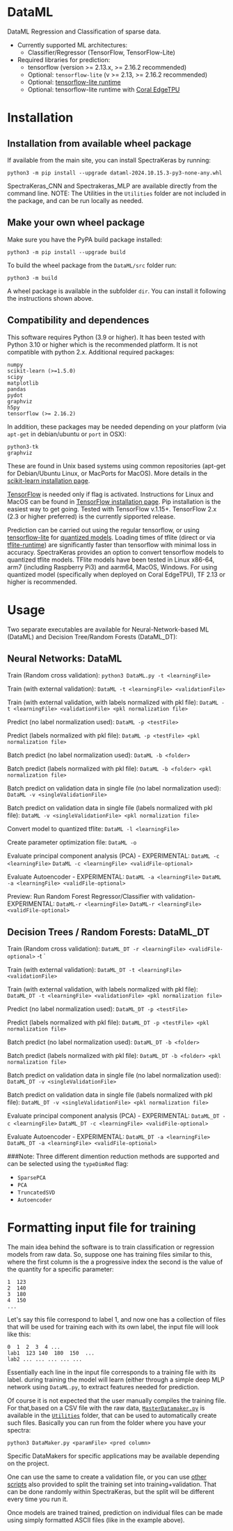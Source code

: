 # DataML
DataML Regression and Classification of sparse data.
- Currently supported ML architectures:
   - Classifier/Regressor (TensorFlow, TensorFlow-Lite)
- Required libraries for prediction:
   - tensorflow (version >= 2.13.x, >= 2.16.2 recommended)
   - Optional: `tensorflow-lite` (v >= 2.13, >= 2.16.2 recommended)
   - Optional: [tensorflow-lite runtime](https://www.tensorflow.org/lite/guide/python) 
   - Optional: tensorflow-lite runtime with [Coral EdgeTPU](https://coral.ai/docs/accelerator/get-started/)

Installation
=============
## Installation from available wheel package
If available from the main site, you can install SpectraKeras by running:

    python3 -m pip install --upgrade dataml-2024.10.15.3-py3-none-any.whl
    
SpectraKeras_CNN and Spectrakeras_MLP are available directly from the command line.
NOTE: The Utilities in the `Utilities` folder are not included in the package, and can be run locally as needed.

## Make your own wheel package
Make sure you have the PyPA build package installed:

    python3 -m pip install --upgrade build
    
To build the wheel package from the `DataML/src` folder run:

    python3 -m build
    
A wheel package is available in the subfolder `dir`. You can install it following the instructions shown above.

## Compatibility and dependences
This software requires Python (3.9 or higher). It has been tested with Python 3.10 or higher which is the recommended platform. It is not compatible with python 2.x. Additional required packages:

    numpy
    scikit-learn (>=1.5.0)
    scipy
    matplotlib
    pandas
    pydot
    graphviz
    h5py
    tensorflow (>= 2.16.2)
    
In addition, these packages may be needed depending on your platform (via ```apt-get``` in debian/ubuntu or ```port``` in OSX):
    
    python3-tk
    graphviz

These are found in Unix based systems using common repositories (apt-get for Debian/Ubuntu Linux, or MacPorts for MacOS). More details in the [scikit-learn installation page](http://scikit-learn.org/stable/install.html).

[TensorFlow](https://www.tensorflow.org) is needed only if flag is activated. Instructions for Linux and MacOS can be found in [TensorFlow installation page](https://www.tensorflow.org/install/). Pip installation is the easiest way to get going. Tested with TensorFlow v.1.15+. TensorFlow 2.x (2.3 or higher preferred) is the currently sipported release. 

Prediction can be carried out using the regular tensorflow, or using [tensorflow-lite](https://www.tensorflow.org/lite/) for [quantized models](https://www.tensorflow.org/lite/performance/post_training_quantization). Loading times of tflite (direct or via [tflite-runtime](https://www.tensorflow.org/lite/guide/python)) are significantly faster than tensorflow with minimal loss in accuracy. SpectraKeras provides an option to convert tensorflow models to quantized tflite models. TFlite models have been tested in Linux x86-64, arm7 (including Raspberry Pi3) and aarm64, MacOS, Windows. For using quantized model (specifically when deployed on Coral EdgeTPU), TF 2.13 or higher is recommended. 

Usage
===================
Two separate executables are available for Neural-Network-based ML (DataML) and Decision Tree/Random Forests (DataML_DT):

## Neural Networks: DataML

Train (Random cross validation):
  `python3 DataML.py -t <learningFile>`

 Train (with external validation):
  `DataML -t <learningFile> <validationFile> `

 Train (with external validation, with labels normalized with pkl file):
  `DataML -t <learningFile> <validationFile> <pkl normalization file>`

 Predict (no label normalization used):
  `DataML -p <testFile>`

 Predict (labels normalized with pkl file):
  `DataML -p <testFile> <pkl normalization file>`

 Batch predict (no label normalization used):
  `DataML -b <folder>`

 Batch predict (labels normalized with pkl file):
  `DataML -b <folder> <pkl normalization file>`

 Batch predict on validation data in single file (no label normalization used):
  `DataML -v <singleValidationFile>`

 Batch predict on validation data in single file (labels normalized with pkl file):
  `DataML -v <singleValidationFile> <pkl normalization file>`
  
 Convert model to quantized tflite:
  `DataML -l <learningFile>`
  
 Create parameter optimization file:
  `DataML -o`
  
 Evaluate principal component analysis (PCA) - EXPERIMENTAL:
  `DataML -c <learningFile>`
  `DataML -c <learningFile> <validFile-optional>`
  
 Evaluate Autoencoder - EXPERIMENTAL:
  `DataML -a <learningFile>`
  `DataML -a <learningFile> <validFile-optional>`

 Preview: Run Random Forest Regressor/Classifier with validation- EXPERIMENTAL:
  `DataML-r <learningFile>`
  `DataML-r <learningFile> <validFile-optional>`

## Decision Trees / Random Forests: DataML_DT

Train (Random cross validation):
  `DataML_DT -r <learningFile> <validFile-optional>` -t <learningFile>`

 Train (with external validation):
  `DataML_DT -t <learningFile> <validationFile> `

 Train (with external validation, with labels normalized with pkl file):
  `DataML_DT -t <learningFile> <validationFile> <pkl normalization file>`

 Predict (no label normalization used):
  `DataML_DT -p <testFile>`

 Predict (labels normalized with pkl file):
  `DataML_DT -p <testFile> <pkl normalization file>`

 Batch predict (no label normalization used):
  `DataML_DT -b <folder>`

 Batch predict (labels normalized with pkl file):
  `DataML_DT -b <folder> <pkl normalization file>`

 Batch predict on validation data in single file (no label normalization used):
  `DataML_DT -v <singleValidationFile>`

 Batch predict on validation data in single file (labels normalized with pkl file):
  `DataML_DT -v <singleValidationFile> <pkl normalization file>`
  
 Evaluate principal component analysis (PCA) - EXPERIMENTAL:
  `DataML_DT -c <learningFile>`
  `DataML_DT -c <learningFile> <validFile-optional>`
  
 Evaluate Autoencoder - EXPERIMENTAL:
  `DataML_DT -a <learningFile>`
  `DataML_DT -a <learningFile> <validFile-optional>`
  
###Note: 
Three different dimention reduction methods are supported and can be selected using the `typeDimRed` flag:
- `SparsePCA`
- `PCA`
- `TruncatedSVD`
- `Autoencoder`

Formatting input file for training
========================
The main idea behind the software is to train classification or regression models from raw data. So, suppose one has training files similar to this, where the first column is the a progressive index the second is the value of the quantity for a specific parameter:

```
1  123
2  140
3  180
4  150
...
```

Let's say this file correspond to label 1, and now one has a collection of files that will be used for training each with its own label, the input file will look like this:

```
0  1  2  3  4 ...
lab1  123 140  180  150  ...
lab2 ... ... ... ... ...
```
Essentially each line in the input file corresponds to a training file with its label. during training the model will learn (either through a simple deep MLP network using `DataML.py`, to extract features needed for prediction. 

Of course it is not expected that the user manually compiles the training file. For that,based on a CSV file with the raw data, [`MasterDatamaker.py`](https://github.com/feranick/DataML/tree/master/src/utilities/MasterDataMaker.py) is available in the [`Utilities`](https://github.com/feranick/DataML/tree/master/src/utilities) folder, that can be used to automatically create such files. Basically you can run from the folder where you have your spectra:

`python3 DataMaker.py <paramFile> <pred column> `

Specific DataMakers for specific applications may be available depending on the project. 

One can use the same to create a validation file, or you can use [other scripts](https://github.com/feranick/DataML/tree/master/src/utilities) also provided to split the training set into training+validation. That can be done randomly within SpectraKeras, but the split will be different every time you run it.

Once models are trained trained, prediction on individual files can be made using simply formatted ASCII files (like in the example above).
